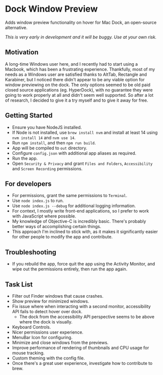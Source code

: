 # Dock Window Preview

Adds window preview functionality on hover for Mac Dock, an open-source alternative.

*This is very early in development and it will be buggy. Use at your own risk.*

## Motivation

A long-time Windows user here, and I recently had to start using a Macbook, which has been a frustrating experience.
Thankfully, most of my needs as a Windows user are satisfied thanks to AltTab, Rectangle and Karabiner, but I noticed there didn't appear to be any viable option for window previewing on the dock.
The only options seemed to be old paid closed source applications (eg. HyperDock), with no guarantee they were going to work properly at all and didn't seem well supported.
So after a lot of research, I decided to give it a try myself and to give it away for free.

## Getting Started

* Ensure you have NodeJS installed. 
* If Node is not installed, use ```brew install nvm``` and install at least 14 using ```nvm install 14``` and ```nvm use 14```.
* Run ```npm install```, and then ```npm run build```.
* App will be compiled to ```out``` directory.
* Configure ```config.json``` with additional app aliases as required.
* Run the app.
* Open ```Security & Privacy``` and grant ```Files and Folders```, ```Accessibility``` and ```Screen Recording``` permissions.

## For developers

* For permissions, grant the same permissions to ```Terminal```.
* Use ```node index.js``` to run.
* Use ```node index.js --debug``` for additional logging information.
* For context, I mostly write front-end applications, so I prefer to work with JavaScript where possible.
* My knowledge of Objective-C is incredibly basic. There's probably better ways of accomplishing certain things.
* This approach I'm inclined to stick with, as it makes it significantly easier for other people to modify the app and contribute.

## Troubleshooting

* If you rebuild the app, force quit the app using the Activity Monitor, and wipe out the permissions entirely, then run the app again.

## Task List

* Filter out Finder windows that cause crashes.
* Show preview for minimized windows.
* Fix issue where when interacting with a second monitor, accessibility API fails to detect hover over dock.
    * The dock from the accessibility API perspective seems to be above where the dock is visually.
* Keyboard Controls.
* Nicer permissions user experience.
* MenuBar Icon for configuring.
* Minimize and close windows from the previews.
* Improve performance of rendering of thumbnails and CPU usage for mouse tracking.
* Custom theming with the config file.
* Once there's a great user experience, investigate how to contribute to brew.